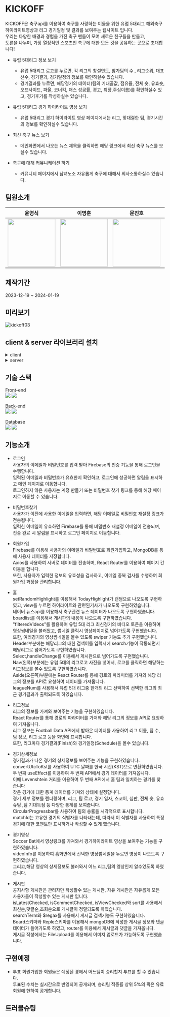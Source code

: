 # KICKOFF
KICKOFF은 축구api를 이용하여 축구를 사랑하는 이들을 위한 유럽 5대리그 해외축구 하이라이트영상과 리그 경기일정 및 결과를 보여주는 웹사이트 입니다.<br> 
우리는 다양한 배경과 경험을 가진 축구 팬들이 모여 새로운 친구들을 만들고,<br>
토론을 나누며, 가장 열정적인 스포츠인 축구에 대한 모든 것을 공유하는 곳으로 초대합니다!<br>

- 유럽 5대리그 정보 보기
    - 유럽 5대리그 로고를 누르면, 각 리그의 창설연도, 참가팀의 수 , 리그순위, 대표선수, 경기결과, 경기일정의 정보를 확인하실수 있습니다.
    - 경기결과를 누르면, 해당경기의 데이터(팀의 기대골값, 점유율, 전체 슛, 유효슛, 오프사이드, 파울, 코너킥, 패스 성공률, 경고, 퇴장,주심이름)를 확인하실수 있고, 경기후기를 작성하실수 있습니다.

- 유럽 5대리그 경기 하이라이트 영상 보기
    - 유럽 5대리그 경기 하이라이트 영상 페이지에서는 리그, 맞대결한 팀, 경기시간의 정보를 확인하실수 있습니다.

- 최신 축구 뉴스 보기
    - 메인화면에서 나오는 뉴스 제목을 클릭하면 해당 링크에서 최신 축구 뉴스를 보실수 있습니다.

- 축구에 대해 커뮤니케이션 하기
    - 커뮤니티 페이지에서 남녀노소 자유롭게 축구에 대해서 의사소통하실수 있습니다.

## 팀원소개
|윤영식|이명훈|문진호|윤지성|
|:---:|:---:|:---:|:---:|
|<img width="150px" src="https://avatars.githubusercontent.com/u/144635640?v=4" />|<img width="150px" src="https://avatars.githubusercontent.com/u/144635615?v=4">|<img width="150px" src="https://avatars.githubusercontent.com/u/144635615?v=4">|<img width="150px" src="https://avatars.githubusercontent.com/u/144635615?v=4">|

## 제작기간
2023-12-19 ~ 2024-01-19

## 미리보기
![kickoff03](https://github.com/audgns722/kickoff/assets/144635699/b7aaedb6-8e76-4d5e-8760-5289ce8a4325)

## client & server  라이브러리 설치
<details>
<summary>client</summary>

```js
npx create-react-app .   
npm install react-router-dom   
npm install axios   
npm install http-proxy-middleware --save
npm install firebase
npm install react-redux   
npm install @reduxjs/toolkit  
npm install react-icons --save 
npm install moment --save
npm install swiper
npm install --save react-circular-progressbar
```
</details>
<details>
<summary>server</summary>
   
```js
npm init -y    
npm install express --save   
npm install nodemon --save   
npm install path --save   
npm install cors   
npm install node-fetch   
npm install mongoose --save    
npm install multer --save
npm install --save multer-s3
npm install aws-sdk@2.348.0
```
</details>

## 기술 스택
Front-end<br>
<img src="https://img.shields.io/badge/react-61DAFB?style=for-the-badge&logo=react&logoColor=white">
<img src="https://img.shields.io/badge/javascript-F7DF1E?style=for-the-badge&logo=javascript&logoColor=white">

Back-end<br>
<img src="https://img.shields.io/badge/node.js-339933?style=for-the-badge&logo=node.js&logoColor=white">
<img src="https://img.shields.io/badge/nodemon-76D04B?style=for-the-badge&logo=nodemon&logoColor=white">

Database<br>
<img src="https://img.shields.io/badge/firebase-F04D35?style=for-the-badge&logo=firebase&logoColor=white">
<img src="https://img.shields.io/badge/mongodb-47A248?style=for-the-badge&logo=mongodb&logoColor=white">


## 기능소개

- 로그인   
사용자의 이메일과 비밀번호를 입력 받아 Firebase의 인증 기능을 통해 로그인을 수행합니다.<br/>
입력된 이메일과 비밀번호가 유효한지 확인하고, 로그인에 성공하면 알림을 표시하고 메인 페이지로 이동합니다.<br/>
로그인하지 않은 사용자는 계정 만들기 또는 비밀번호 찾기 링크를 통해 해당 페이지로 이동할 수 있습니다.   

- 비밀번호찾기   
사용자가 이전에 사용한 이메일을 입력하면, 해당 이메일로 비밀번호 재설정 링크가 전송됩니다.<br/>
입력한 이메일이 유효하면 Firebase를 통해 비밀번호 재설정 이메일이 전송되며, 전송 완료 시 알림을 표시하고 로그인 페이지로 이동합니다.   

- 회원가입   
Firebase를 이용해 사용자의 이메일과 비밀번호로 회원가입하고, MongoDB를 통해 사용자 데이터를 저장합니다.<br/>
Axios를 사용하여 서버로 데이터를 전송하며, React Router를 이용하여 페이지 간 이동을 합니다.<br/>
또한, 사용자가 입력한 정보의 유효성을 검사하고, 이메일 중복 검사를 수행하여 회원가입 과정을 관리합니다. <br/>



- 홈   
setRandomHighlight를 이용해서 TodayHighlight가 랜덤으로 나오도록 구현하였고, view를 누르면 하이라이트와 관련된기사가 나오도록 구현하였습니다.<br/>
네이버 뉴스api를 이용해서 축구관련 뉴스 데이터가 나오도록 구현하였습니다.<br/>
boardlist를 이용해서 게시판의 내용이 나오도록 구현하였습니다.<br/>
"filteredVideos"를 활용하여 유럽 5대 리그 최신경기의 비디오 토큰을 이용하여 영상썸네일을 불러왔고, 썸네일 클릭시 영상페이지로 넘어가도록 구현했습니다.<br/>
또한, 여러경기의 영상썸네일을 볼수 있도록 swiper 기능도 추가 구현했습니다.<br/>
Header부분에는 해당리그의 대한 검색어를 입력시에 search기능이 작동되면서 해당리그로 넘어가도록 구현하였습니다.<br/>
Select,handleChange를 이용해서 게시판으로 넘어가도록 구현했습니다.<br/>
Nav(왼쪽)부분에는 유럽 5대의 리그로고 사진을 넣어서, 로고를 클릭하면 해당하는 리그정보를 볼수 있도록 구현하였습니다.<br/>
Aside(오른쪽)부분에는 React Router를 통해 경로의 파라미터를 가져와 해당 리그의 정보를 API로 요청하여 데이터를 가져옵니다.<br/> 
leagueNum를 사용해서 유럽 5대 리그중 한개의 리그 선택하여 선택한 리그의 최근 경기결과가 출력되도록 하였습니다.<br />

- 리그정보   
리그의 정보를 가져와 보여주는 기능을 구현하였습니다.<br/>
React Router를 통해 경로의 파라미터를 가져와 해당 리그의 정보를 API로 요청하여 가져옵니다.<br/>
리그 정보는 Football Data API에서 받아온 데이터를 사용하여 리그 이름, 팀 수, 팀 정보, 리그 로고 등을 화면에 표시합니다.<br/>
또한, 리그마다 경기결과(Finish)와 경기일정(Schedule)을 볼수 있습니다. <br/>

- 경기상세정보   
경기결과가 나온 경기의 상세정보를 보여주는 기능을 구현하였습니다.<br/>
convertUtcToKst를 사용하여 UTC 날짜를 한국 시간(KST)으로 변환하였습니다.<br/>
두 번째 useEffect를 이용하여 두 번째 API에서 경기 데이터를 가져옵니다.<br/> 
이때 Levenshtein 거리를 이용하여 두 번째 API에서 홈 팀과 일치하는 경기를 찾습니다<br/>
찾은 경기에 대한 통계 데이터를 가져와 상태에 설정합니다.<br/>
경기 세부 정보를 렌더링하며, 리그, 팀 로고, 경기 일자, 스코어, 심판, 전체 슛, 유효 슈팅 ,팀 기대득점 등 다양한 통계를 보여줍니다.<br/>
CircularProgressbar를 사용하여 팀의 승률을 시각적으로 표시합니다.<br>
matchId는 고유한 경기의 식별자를 나타내는데, 따라서 이 식별자를 사용하여 특정 경기에 대한 코멘트만 표시하거나 작성할 수 있게 했습니다.<br/>

- 경기영상   
Soccer Bat에서 영상링크를 가져와서 경기하이라이트 영상을 보여주는 기능을 구현하였습니다.<br />
videoInfo를 이용하여 홈화면에서 선택한 영상썸네일을 누르면 영상이 나오도록 구현하였습니다.<br/>
그리고,해당 영상의 상세정보도 불러와서  어느 리그,팀의  영상인지 알수있도록 하였습니다.<br />

- 게시판    
공지사항 게시판은 관리자만 작성할수 있는 게시판, 자유 게시판은 자유롭게 모든 사용자들이 작성할수 있는 게시판 입니다.<br/>
isLatestChecked, isCommentChecked, isViewChecked와 sort를 사용해서 최신순,댓글순,조회순으로 게시글이 정렬되도록 하였습니다.<br/>
searchTerm와 $regax를 사용해서 게시글 검색기능도 구현하였습니다.<br/>
Board스키마와 Reple스키마를 이용해서 mongoDB에 작성한 게시글 정보와 댓글 데이터가 들어가도록 하였고, router를 이용해서 게시글과 댓글을 가져옵니다.<br/>
게시글 작성에서는 FileUpload를 이용해서 이미지 업로드가 가능하도록 구현했습니다.<br/>

## 구현예정
- 투표
회원가입한 회원들은 예정된 경에서 어느팀이 승리할지 투표를 할 수 있습니다.<br />
투표된 수치는 실시간으로 반영되어 공개되며, 승리팀 적중률 상위 5%의 픽은 유료회원에 한하여 공개합니다.<br />

## 트러블슈팅